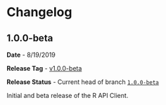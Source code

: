 # Changelog

## 1.0.0-beta

**Date** - 8/19/2019

**Release Tag** - [v1.0.0-beta](https://github.com/datacommonsorg/api-r/releases/tag/v1.0.0-beta)

**Release Status** - Current head of branch [`1.0.0-beta`](https://github.com/datacommonsorg/api-r/tree/1.0.0-beta)

Initial and beta release of the R API Client.
